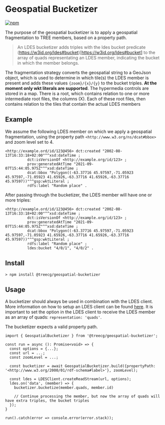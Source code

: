 # Geospatial Bucketizer
[![npm](https://img.shields.io/npm/v/@treecg/geospatial-bucketizer)](https://www.npmjs.com/package/@treecg/geospatial-bucketizer)

The purpose of the geospatial bucketizer is to apply a geospatial fragmentation to TREE members, based on a property path.

> An LDES bucketizer adds triples with the ldes bucket predicate (https://w3id.org/ldes#bucket)[https://w3id.org/ldes#bucket] to the array of quads representating an LDES member, indicating the bucket in which the member belongs.

The fragmentation strategy converts the geospatial string to a GeoJson object, which is used to determine in which tile(s) the LDES member is present and adds these values `{zoom}/{x}/{y}` to the bucket triples. **At the moment only wkt literals are supported**.
The hypermedia controls are stored in a map. There is a root, which contains relation to one or more intermediate root files, the columns (X). Each of these root files, then contains relation to the tiles that contain the actual LDES members

## Example

We assume the following LDES member on which we apply a geospatial fragmentation, using the property path `<http://www.w3.org/ns/dcat#bbox>` and zoom level set to 4.
```ttl
<http://example.ord/id/123@456> dct:created "2002-08-13T16:33:18+02:00"^^xsd:dateTime ;
          dct:isVersionOf <http://example.org/id/123> ;
          prov:generatedAtTime "2021-09-07T15:44:05.975Z"^^xsd:dateTime ;
          dcat:bbox "Polygon((-63.37716 45.97597,-71.05923 45.97597,-71.05923 41.65926,-63.37716 41.65926,-63.37716 45.97597))"^^gsp:wktLiteral ;
          rdfs:label "Random place" .
```

After passing through the bucketizer, the LDES member will have one or more triples:
```ttl
<http://example.ord/id/123@456> dct:created "2002-08-13T16:33:18+02:00"^^xsd:dateTime ;
          dct:isVersionOf <http://example.org/id/123> ;
          prov:generatedAtTime "2021-09-07T15:44:05.975Z"^^xsd:dateTime ;
          dcat:bbox "Polygon((-63.37716 45.97597,-71.05923 45.97597,-71.05923 41.65926,-63.37716 41.65926,-63.37716 45.97597))"^^gsp:wktLiteral ;
          rdfs:label "Random place" ;
          ldes:bucket "4/0/1", "4/0/2" .
```

## Install

```
> npm install @treecg/geospatial-bucketizer
```

## Usage

A bucketizer should always be used in combination with the LDES client. More information on how to setup an LDES client can be found [here](https://github.com/TREEcg/event-stream-client/tree/main/packages/actor-init-ldes-client). It is important to set the option in the LDES client to receive the LDES member as an array of quads: `representation: 'quads'`.

The bucketizer expects a valid property path.

```
import { GeospatialBucketizer } from '@treecg/geospatial-bucketizer';

const run = async (): Promise<void> => {
  const options = {...};
  const url = ...;
  const zoomLevel = ...;

  const bucketizer = await GeospatialBucketizer.build({propertyPath: '<http://www.w3.org/2000/01/rdf-schema#label>'}, zoomLevel);

  const ldes = LDESClient.createReadStream(url, options);
  ldes.on('data', (member) => {
    bucketizer.bucketize(member.quads, member.id)

    // Continue processing the member, but now the array of quads will have extra triples, the bucket triples
  });
}

run().catch(error => console.error(error.stack));
```
